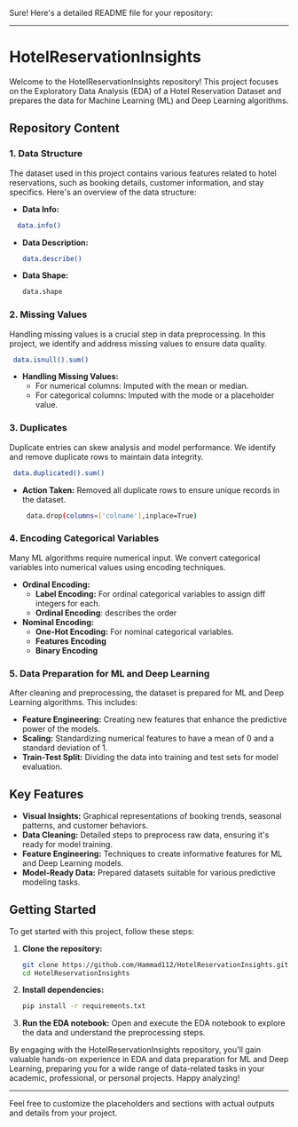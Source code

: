 Sure! Here's a detailed README file for your repository:

---

# HotelReservationInsights

Welcome to the HotelReservationInsights repository! This project focuses on the Exploratory Data Analysis (EDA) of a Hotel Reservation Dataset and prepares the data for Machine Learning (ML) and Deep Learning algorithms.

## Repository Content

### 1. Data Structure
The dataset used in this project contains various features related to hotel reservations, such as booking details, customer information, and stay specifics. Here's an overview of the data structure:

- **Data Info:** 
 ```bash
   data.info() 
   ```
    

- **Data Description:**
           
     ```bash
   data.describe()
   ``` 

- **Data Shape:**
     ```bash
   data.shape
   ```
 

### 2. Missing Values
Handling missing values is a crucial step in data preprocessing. In this project, we identify and address missing values to ensure data quality.
  
  ```bash
   data.isnull().sum()
   ```

- **Handling Missing Values:**
  - For numerical columns: Imputed with the mean or median.
  - For categorical columns: Imputed with the mode or a placeholder value.


### 3. Duplicates
Duplicate entries can skew analysis and model performance. We identify and remove duplicate rows to maintain data integrity.

  ```bash
   data.duplicated().sum()
   ```
- **Action Taken:**
  Removed all duplicate rows to ensure unique records in the dataset.
  ```bash
   data.drop(columns=['colname'],inplace=True)
   ```

### 4. Encoding Categorical Variables
Many ML algorithms require numerical input. We convert categorical variables into numerical values using encoding techniques.

- **Ordinal Encoding:**
  - **Label Encoding:** For ordinal categorical variables to assign diff integers for each.
  - **Ordinal Encoding**: describes the order
- **Nominal Encoding:**
  - **One-Hot Encoding:** For nominal categorical variables.
  - **Features Encoding**
  - **Binary Encoding**

### 5. Data Preparation for ML and Deep Learning
After cleaning and preprocessing, the dataset is prepared for ML and Deep Learning algorithms. This includes:

- **Feature Engineering:** Creating new features that enhance the predictive power of the models.
- **Scaling:** Standardizing numerical features to have a mean of 0 and a standard deviation of 1.
- **Train-Test Split:** Dividing the data into training and test sets for model evaluation.

## Key Features

- **Visual Insights:** Graphical representations of booking trends, seasonal patterns, and customer behaviors.
- **Data Cleaning:** Detailed steps to preprocess raw data, ensuring it's ready for model training.
- **Feature Engineering:** Techniques to create informative features for ML and Deep Learning models.
- **Model-Ready Data:** Prepared datasets suitable for various predictive modeling tasks.

## Getting Started

To get started with this project, follow these steps:

1. **Clone the repository:**
   ```bash
   git clone https://github.com/Hammad112/HotelReservationInsights.git
   cd HotelReservationInsights
   ```

2. **Install dependencies:**
   ```bash
   pip install -r requirements.txt
   ```

3. **Run the EDA notebook:**
   Open and execute the EDA notebook to explore the data and understand the preprocessing steps.


By engaging with the HotelReservationInsights repository, you'll gain valuable hands-on experience in EDA and data preparation for ML and Deep Learning, preparing you for a wide range of data-related tasks in your academic, professional, or personal projects. Happy analyzing!

---

Feel free to customize the placeholders and sections with actual outputs and details from your project.
